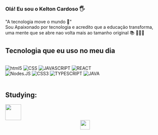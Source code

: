 ### Olá! Eu sou o Kelton Cardoso 🖐️

"A tecnologia move o mundo 🚀"<br/>
Sou Apaixonado por tecnologia e acredito que a educação transforma,<br/>
uma mente que se abre nao volta mais ao tamanho original 📚 👨‍🚀🌑

## Tecnologia que eu uso no meu dia

<div style="display: inline_block"><br/>
    <img aligin="center" alt="html5" src="https://img.shields.io/badge/HTML5-E34F26?style=for-the-badge&logo=html5&logoColor=white">
    <img aligin="center" alt="CSS" src="https://img.shields.io/badge/CSS-239120?&style=for-the-badge&logo=css3&logoColor=white">
    <img aligin="center" alt="JAVASCRIPT" src="https://img.shields.io/badge/JavaScript-F7DF1E?style=for-the-badge&logo=javascript&logoColor=black"> 
     <img aligin="center" alt="REACT" src="https://img.shields.io/badge/React-20232A?style=for-the-badge&logo=react&logoColor=61DAFB"><br/>
    <img aligin="center" alt="Nodes.JS" src="https://img.shields.io/badge/Node.js-43853D?style=for-the-badge&logo=node.js&logoColor=white">
    <img aligin="center" alt="CSS3" src="https://img.shields.io/badge/CSS3-1572B6?style=for-the-badge&logo=css3&logoColor=white">
    <img aligin="center" alt="TYPESCRIPT" src="https://img.shields.io/badge/TypeScript-007ACC?style=for-the-badge&logo=typescript&logoColor=white">
    <img aligin="center" alt="JAVA" src="https://img.shields.io/badge/Java-ED8B00?style=for-the-badge&logo=openjdk&logoColor=white">   
  </div><br/>

## Studying:
<div>
<img height="50em" src="https://avatars.githubusercontent.com/u/4975968?s=280&amp;v=4" style="max-width: 100%;">

</div>


<div align="center" dir="auto">
    <a href="keltoncardoso@hotmail.com">
      <img height="30em" src="https://img.shields.io/badge/Gmail-D14836?style=for-the-badge&logo=gmail&logoColor=white">
    </a>
</div>


           
